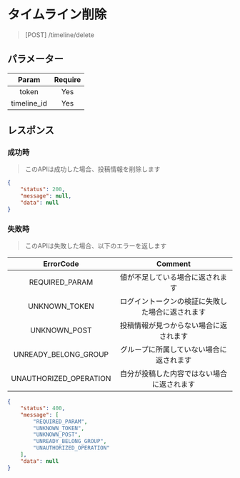 # タイムライン削除
> [POST] /timeline/delete
## パラメーター

|   Param  | Require |
|:--------:|:-------:|
|   token  |   Yes   |
| timeline_id |   Yes   |
## レスポンス
### 成功時
> このAPIは成功した場合、投稿情報を削除します
```JSON
{
    "status": 200,
    "message": null,
    "data": null
}
```
### 失敗時
> このAPIは失敗した場合、以下のエラーを返します

|             ErrorCode            |                              Comment                             |
|:--------------------------------:|:----------------------------------------------------------------:|
|          REQUIRED_PARAM          |                 値が不足している場合に返されます                 |
|           UNKNOWN_TOKEN          |         ログイントークンの検証に失敗した場合に返されます         |
| UNKNOWN_POST                    | 投稿情報が見つからない場合に返されます                       |
| UNREADY_BELONG_GROUP             | グループに所属していない場合に返されます                         |
| UNAUTHORIZED_OPERATION                    | 自分が投稿した内容ではない場合に返されます                           |
``` JSON
{
    "status": 400,
    "message": [
        "REQUIRED_PARAM",
        "UNKNOWN_TOKEN",
        "UNKNOWN_POST",
        "UNREADY_BELONG_GROUP",
        "UNAUTHORIZED_OPERATION"
    ],
    "data": null
}
```